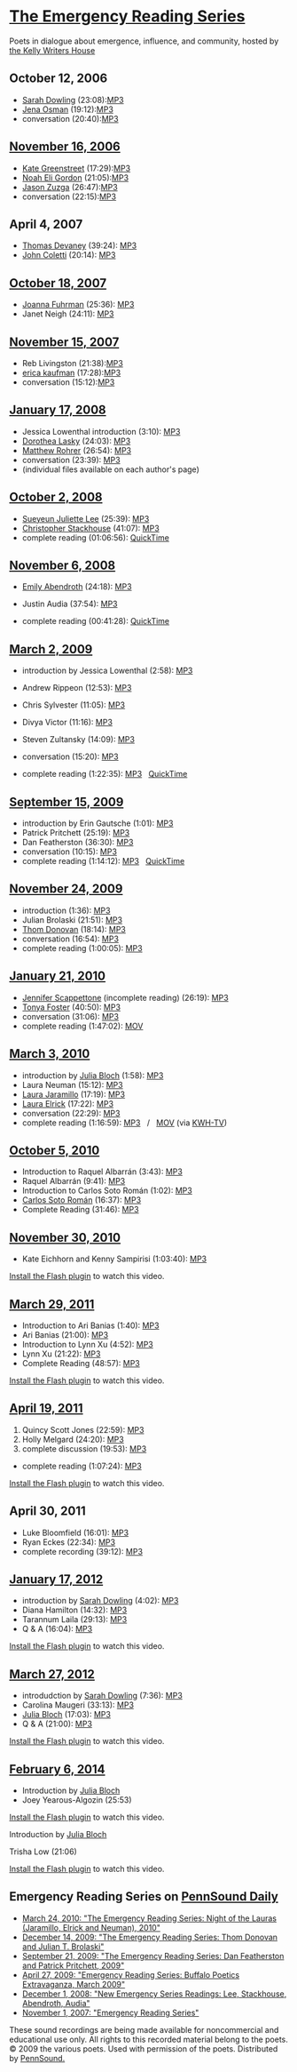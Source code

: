 [The Emergency Reading Series](http://emergency-reading.blogspot.com/)
======================================================================

Poets in dialogue about emergence, influence, and community, hosted by [the Kelly
Writers House](http://writing.upenn.edu/~wh/)

October 12, 2006
----------------

-   [Sarah Dowling](http://writing.upenn.edu/pennsound/x/Dowling.php) (23:08):[MP3](http://media.sas.upenn.edu/pennsound/groups/Emergency-Series/Dowling-Sarah_Emergency-Series_UPenn_10-12-06.mp3)
-   [Jena Osman](Osman.html) (19:12):[MP3](http://media.sas.upenn.edu/pennsound/groups/Emergency-Series/Osman-Jena_Emergency-Series_UPenn_10-12-06.mp3)
-   conversation (20:40):[MP3](http://media.sas.upenn.edu/pennsound/groups/Emergency-Series/Dowling-and-Osman_Emergency-Series-Convo_UPenn_10-12-06.mp3)

[November 16, 2006](http://writing.upenn.edu/wh/calendar/1106.html#16)
----------------------------------------------------------------------

-   [Kate Greenstreet](http://writing.upenn.edu/pennsound/x/Greenstreet.php) (17:29):[MP3](http://media.sas.upenn.edu/pennsound/groups/Emergency-Series/Greenstreet-Kate_Emergency-Series_UPenn_11-16-06.mp3)
-   [Noah Eli Gordon](http://writing.upenn.edu/pennsound/x/Gordon-Noah-Eli.php) (21:05):[MP3](http://media.sas.upenn.edu/pennsound/groups/Emergency-Series/Gordon-Noah-Eli_Emergency-Series_UPenn_11-16-06.mp3)
-   [Jason Zuzga](http://writing.upenn.edu/pennsound/x/Zuzga.php) (26:47):[MP3](http://media.sas.upenn.edu/pennsound/groups/Emergency-Series/Zuzga-Jason_Emergency-Series_UPenn_11-16-06.mp3)
-   conversation (22:15):[MP3](http://media.sas.upenn.edu/pennsound/groups/Emergency-Series/Greenstreet-Zuzga-Gordon_Emergency-Series_UPenn_11-16-06.mp3)

April 4, 2007
-------------

-   [Thomas Devaney](Devaney.html) (39:24): [MP3](http://media.sas.upenn.edu/pennsound/groups/Emergency-Series/Devaney-Tom_Emergency-Series_UPenn_4-4-07.mp3)
-   [John Coletti](Coletti.php) (20:14): [MP3](http://media.sas.upenn.edu/pennsound/groups/Emergency-Series/Coletti-John_Emergency-Series_UPenn_4-4-07.mp3)

[October 18, 2007](http://writing.upenn.edu/wh/calendar/1007.html#18)
---------------------------------------------------------------------

-   [Joanna Fuhrman](http://writing.upenn.edu/pennsound/x/Fuhrman.php) (25:36): [MP3](http://media.sas.upenn.edu/pennsound/groups/Emergency-Series/Fuhrman-Joanna_Emergency-Series_UPenn_10-18-07.mp3)
-   Janet Neigh (24:11): [MP3](http://media.sas.upenn.edu/pennsound/groups/Emergency-Series/Neigh-Janet_Emergency-Series_UPenn_10-18-07.mp3)


[November 15, 2007](http://writing.upenn.edu/wh/calendar/1107.html#15)
----------------------------------------------------------------------

-   Reb Livingston (21:38):[MP3](http://media.sas.upenn.edu/pennsound/groups/Emergency-Series/Livingston-Reb_Emergency-Series_UPenn_11-15-07.mp3)  
-   [erica kaufman](http://writing.upenn.edu/pennsound/x/Kaufman.html) (17:28):[MP3](http://media.sas.upenn.edu/pennsound/groups/Emergency-Series/kaufman-erica_Emergency-Series_UPenn_11-15-07.mp3)  
-   conversation (15:12):[MP3](http://media.sas.upenn.edu/pennsound/groups/Emergency-Series/kaufman-and-Livingston_Discussion_Emergency-Series_UPenn_11-15-07.mp3)  


[January 17, 2008]()
--------------------

-   Jessica Lowenthal introduction (3:10): [MP3](http://media.sas.upenn.edu/pennsound/groups/Emergency-Series/Lasky-Rohrer_Jan-08/Rohrer-Matthew_and_Lasky-Dorothea_General-Introduction_Emergency-Poetry-Series_KWH-UPenn_01-17-2008.mp3)
-   [Dorothea Lasky](Lasky.html) (24:03): [MP3](http://media.sas.upenn.edu/pennsound/groups/Emergency-Series/Lasky-Rohrer_Jan-08/Lasky-Dorothea_Complete-Reading_Emergency-Poetry-Series_KWH-UPenn_01-17-2008.mp3)
-   [Matthew Rohrer](Rohrer.html) (26:54): [MP3](http://media.sas.upenn.edu/pennsound/groups/Emergency-Series/Lasky-Rohrer_Jan-08/Rohrer-Matthew_Complete-Reading_Emergency-Poetry-Series_KWH-UPenn_01-17-2008.mp3)
-   conversation (23:39): [MP3](http://media.sas.upenn.edu/pennsound/groups/Emergency-Series/Lasky-Rohrer_Jan-08/Rohrer-Matthew_and_Lasky-Dorothea_Discussion_Emergency-Poetry-Series_KWH-UPenn_01-17-2008.mp3)
-   (individual files available on each author's page)


[October 2, 2008](http://writing.upenn.edu/wh/calendar/1008.html#2)
-------------------------------------------------------------------

-   [Sueyeun Juliette Lee](Lee.html) (25:39): [MP3](http://media.sas.upenn.edu/pennsound/groups/Emergency-Series/Lee-Sueyeun-Juliette_Emergency-Series-Reading_KWH-UPenn_10-02-08.mp3)
-   [Christopher Stackhouse](http://writing.upenn.edu/pennsound/x/Stackhouse.php) (41:07): [MP3](http://media.sas.upenn.edu/pennsound/groups/Emergency-Series/Stackhouse-Christopher_Emergency-Reading-Series_KWH-UPenn_10-02-08.mp3)
-   complete reading (01:06:56): [QuickTime](http://media.sas.upenn.edu/embed_qt.php?x=writershouse/08C/Lee-Sueyeun_and_Stackhouse-Christopher_Emergency_KWH-UPenn_10-02-2008.mov&action=stream)


[November 6, 2008](http://writing.upenn.edu/wh/calendar/1108.html#6)
--------------------------------------------------------------------

-   [Emily Abendroth](http://writing.upenn.edu/pennsound/x/Abendroth.php) (24:18): [MP3](http://media.sas.upenn.edu/pennsound/groups/Emergency-Series/Abendroth-Emily_Emergency-Series-Reading_KWH-UPenn_11-06_08.mp3)  
-   Justin Audia (37:54): [MP3](http://media.sas.upenn.edu/pennsound/groups/Emergency-Series/Audia-Justin_Emergency-Reading-Series_KWH_UPenn_11-06-08.mp3)  
      
-   complete reading (00:41:28): [QuickTime](http://media.sas.upenn.edu/embed_qt.php?x=writershouse/08C/Abendroth-Emily_and_Audia-Justin_Emergency-Series-reading_KWH-UPenn_11-06-08.mov&action=stream)  

[March 2, 2009](http://writing.upenn.edu/wh/calendar/0309.php#2)
--------------------------------------------------------------------

-   introduction by Jessica Lowenthal (2:58): [MP3](http://media.sas.upenn.edu/pennsound/groups/Emergency-Series/Buffalo-Poets_3-2-09/Buffalo-Poets_01_Introduction_Emergency-Series_KWH_3-2-09.mp3)  
-   Andrew Rippeon (12:53): [MP3](http://media.sas.upenn.edu/pennsound/groups/Emergency-Series/Buffalo-Poets_3-2-09/Buffalo-Poets_02_Rippeon_Emergency-Series_KWH_3-2-09.mp3)  
-   Chris Sylvester (11:05): [MP3](http://media.sas.upenn.edu/pennsound/groups/Emergency-Series/Buffalo-Poets_3-2-09/Buffalo-Poets_03_Sylvester_Emergency-Series_KWH_3-2-09.mp3)  
-   Divya Victor (11:16): [MP3](http://media.sas.upenn.edu/pennsound/groups/Emergency-Series/Buffalo-Poets_3-2-09/Buffalo-Poets_04_Victor_Emergency-Series_KWH_3-2-09.mp3)  
-   Steven Zultansky (14:09): [MP3](http://media.sas.upenn.edu/pennsound/groups/Emergency-Series/Buffalo-Poets_3-2-09/Buffalo-Poets_05_Zultansky_Emergency-Series_KWH_3-2-09.mp3)  
-   conversation (15:20): [MP3](http://media.sas.upenn.edu/pennsound/groups/Emergency-Series/Buffalo-Poets_3-2-09/Buffalo-Poets_06_Q-and-A_Emergency-Series_KWH_3-2-09.mp3)  
      
-   complete reading (1:22:35): [MP3](http://media.sas.upenn.edu/pennsound/groups/Emergency-Series/Buffalo-Poets_3-2-09/Buffalo-Poets_Complete-Reading_Emergency-Series_KWH_3-2-09.mp3)   [QuickTime](http://media.sas.upenn.edu/embed_qt.php?x=writershouse/09A/Emergency-Buffalo-Poets_KWH-UPenn_03-02-2009.mov&action=stream)  
      


[September 15, 2009](http://writing.upenn.edu/wh/calendar/0909.php#15)
----------------------------------------------------------------------

-   introduction by Erin Gautsche (1:01): [MP3](http://media.sas.upenn.edu/pennsound/groups/Emergency-Series/Introduction_Emergency-Reading-Series_KWH-UPenn_09-15-2009.mp3)
-   Patrick Pritchett (25:19): [MP3](http://media.sas.upenn.edu/pennsound/authors/Pritchett/Pritchett-Patrick_Complete-Recording_Emergency-Reading-Series_KWH-UPenn_09-15-2009.mp3)
-   Dan Featherston (36:30): [MP3](http://media.sas.upenn.edu/pennsound/groups/Emergency-Series/Featherston-Dan_Complete-Reading_Emergency-Reading-Series_KWH-UPenn_09-15-2009.mp3)
-   conversation (10:15): [MP3](http://media.sas.upenn.edu/pennsound/groups/Emergency-Series/Featherston-Pritchett_Q&A_Emergency-Reading-Series_KWH_UPenn_09-15-09.mp3)  
-   complete reading (1:14:12): [MP3]()   [QuickTime](http://writing.upenn.edu/?watch=writershouse/09C/Featherston-Dan_and_Pritchett-Patrick_Emergency-Reading-Series_KWH-UPenn_09-15-2009.mov)


[November 24, 2009](http://writing.upenn.edu/wh/calendar/1109.php#24)
---------------------------------------------------------------------

-   introduction (1:36): [MP3](http://media.sas.upenn.edu/pennsound/groups/Emergency-Series/Lowenthal-Jessica_01_Intro_Emergency-Reading-Series_KWH-UPenn_11-24-09.mp3)
-   Julian Brolaski (21:51): [MP3](http://media.sas.upenn.edu/pennsound/authors/Brolaski/Brolaski-Julian_Complete-Reading_Emergency-Reading-Series_KWH-UPenn_11-24-09.mp3)
-   [Thom Donovan](http://writing.upenn.edu/pennsound/x/Donovan.php) (18:14): [MP3](http://media.sas.upenn.edu/pennsound/authors/Donovan/Donovan-Thom_Complete-Reading_Emergency-Reading-Series_KWH-UPenn_11-24-09.mp3)
-   conversation (16:54): [MP3](http://media.sas.upenn.edu/pennsound/groups/Emergency-Series/Brolaski-Julian-and-Donovan-Thom_conversation_Emergency-Reading-Series_KWH-UPenn_11-24-09.mp3)
-   complete reading (1:00:05): [MP3](http://media.sas.upenn.edu/pennsound/groups/Emergency-Series/Brolaski-Julian-and-Donovan-Thom_reading_Emergency-Reading-Series_KWH-UPenn_11-24-09.mp3)


[January 21, 2010](http://writing.upenn.edu/wh/calendar/0110.php#21)
--------------------------------------------------------------------

-   [Jennifer Scappettone](http://writing.upenn.edu/pennsound/x/Scappettone.html) (incomplete reading) (26:19): [MP3](http://media.sas.upenn.edu/pennsound/authors/Scappettone/Scappettone-Jennifer_Emergency_KWH-UPenn_01-21-10.mp3)
-   [Tonya Foster](http://writing.upenn.edu/pennsound/x/Foster.php) (40:50): [MP3](http://media.sas.upenn.edu/pennsound/authors/Foster/Foster-Tonya_Emergency_KWH-UPenn_01-21-10.mp3)
-   conversation (31:06): [MP3](http://media.sas.upenn.edu/pennsound/groups/Emergency-Series/Foster-Scappettone_QA_Emergency_KWH-UPenn_01-21-10.mp3)
-   complete reading (1:47:02): [MOV](http://writing.upenn.edu/?watch=writershouse/10A/Foster-Tonya_emergency_KWH-UPenn_01-21-10.mov)


[March 3, 2010](http://writing.upenn.edu/wh/calendar/0310.php#3)
----------------------------------------------------------------

-   introduction by [Julia Bloch](http://writing.upenn.edu/pennsound/x/Bloch.php) (1:58): [MP3](http://media.sas.upenn.edu/pennsound/groups/Emergency-Series/Bloch-Julia_Intro_Emergency_KWH_3-3-10.mp3)
-   Laura Neuman (15:12): [MP3](http://media.sas.upenn.edu/pennsound/authors/Neuman/Neuman_Laura_Complete-Reading_Emergency_Reading_KWH-UPenn_03-03-10.mp3)
-   [Laura Jaramillo](Jaramillo.php) (17:19): [MP3](http://media.sas.upenn.edu/pennsound/authors/Jaramillo/Jaramillo-Laura_Complete-Reading_Emergency-Series_KWH-UPenn_03-03-10.mp3)
-   [Laura Elrick](http://writing.upenn.edu/pennsound/x/Elrick.php) (17:22): [MP3](http://media.sas.upenn.edu/pennsound/authors/Elrick/Elrick-Laura_Emergency_Reading_KWH-UPenn_03-03-10.mp3)
-   conversation (22:29): [MP3](http://media.sas.upenn.edu/pennsound/groups/Emergency-Series/Elrick_Laura_and_Neuman_Laura_and_Jamarillo_Laura_Question-and-Answer_Emergency_Reading_KWH-UPenn_03-03-10.mp3)
-   complete reading (1:16:59): [MP3](http://media.sas.upenn.edu/pennsound/authors/Elrick/Elrick_Laura_and_Neuman_Laura_and_Jamarillo_Laura_Emergency_Reading_KWH-UPenn_03-03-10.mp3)   /   [MOV](http://writing.upenn.edu/watch/writershouse/10A/Elrick_Laura_and_Neuman_Laura_and_Jamarillo_Laura_Emergency_Reading_KWH-UPenn_03-03-10.mov) (via [KWH-TV](http://writing.upenn.edu/wh/multimedia/tv/))


[October 5, 2010](http://writing.upenn.edu/wh/calendar/1010.php#5)
------------------------------------------------------------------

-   Introduction to Raquel Albarrán (3:43): [MP3](http://media.sas.upenn.edu/pennsound/groups/Emergency-Series/10-5-10/Emergency-Reading_KWH-UPenn_Intro-Albarran_10-5-10.mp3)
-   Raquel Albarrán (9:41): [MP3](http://media.sas.upenn.edu/pennsound/groups/Emergency-Series/10-5-10/Emergency-Reading_KWH-UPenn_Raguel-Albarran_10-5-10.mp3)
-   Introduction to Carlos Soto Román (1:02): [MP3](http://media.sas.upenn.edu/pennsound/groups/Emergency-Series/10-5-10/Emergency-Reading_KWH-UPenn_Intro-to-carlos-soto-roman_10-5-10.mp3)
-   [Carlos Soto Román](http://writing.upenn.edu/pennsound/x/Soto-Roman.php) (16:37): [MP3](http://media.sas.upenn.edu/pennsound/groups/Emergency-Series/10-5-10/Emergency-Reading_KWH-UPenn_Carlos-Soto-Roman_10-5-10.mp3)
-   Complete Reading (31:46): [MP3](http://media.sas.upenn.edu/pennsound/groups/Emergency-Series/10-5-10/Emergency_KWH-UPenn-Complete-Reading_10-05-100.mp3)


[November 30, 2010](http://writing.upenn.edu/wh/calendar/1110.php#30)
---------------------------------------------------------------------

-   Kate Eichhorn and Kenny Sampirisi (1:03:40): [MP3](http://media.sas.upenn.edu/pennsound/groups/Emergency-Series/Eichhorn-and-Samprisi_Complete-Reading_Emergency-Series_KWH-UPenn_11-30-10.mp3)

  

[Install the Flash plugin](http://get.adobe.com/flashplayer/) to watch this video.


[March 29, 2011](http://writing.upenn.edu/wh/calendar/0311.php#29)
------------------------------------------------------------------

-   Introduction to Ari Banias (1:40): [MP3](http://media.sas.upenn.edu/pennsound/groups/Emergency-Series/3-29-11/Banias-Ari_Intro_Emergency-Reading_KWH-UPenn_03-29-2011.mp3)
-   Ari Banias (21:00): [MP3](http://media.sas.upenn.edu/pennsound/groups/Emergency-Series/3-29-11/Banias-Ari_Emergency-Reading_KWH-UPenn_03-29-2011.mp3)
-   Introduction to Lynn Xu (4:52): [MP3](http://media.sas.upenn.edu/pennsound/groups/Emergency-Series/3-29-11/Xu-Lynn_Intro_Emergency-Reading_KWH-UPenn_03-29-2011.mp3)
-   Lynn Xu (21:22): [MP3](http://media.sas.upenn.edu/pennsound/groups/Emergency-Series/3-29-11/Xu-Lynn_Emergency-Reading_KWH-UPenn_03-29-2011.mp3)
-   Complete Reading (48:57): [MP3](http://media.sas.upenn.edu/pennsound/groups/Emergency-Series/Banias-Ari-and-Xu-Lynn_Complete-Reading_Emergency-Series_KWH-UPenn_3-29-11.mp3)

  

[Install the Flash plugin](http://get.adobe.com/flashplayer/) to watch this video.


[April 19, 2011](http://writing.upenn.edu/wh/calendar/0411.php#19)
------------------------------------------------------------------

1.  Quincy Scott Jones (22:59): [MP3](http://media.sas.upenn.edu/pennsound/groups/Emergency-Series/4-19-11/Jones-Quincy-Scott_01_Complete-Reading_Emergency-Series_KWH-UPenn_4-19-11.mp3)
2.  Holly Melgard (24:20): [MP3](http://media.sas.upenn.edu/pennsound/groups/Emergency-Series/4-19-11/Melgard-Holly_02_Complete-Reading_Emergency-Series_KWH-UPenn_4-19-11.mp3)
3.  complete discussion (19:53): [MP3](http://media.sas.upenn.edu/pennsound/groups/Emergency-Series/4-19-11/Jones-Quincy-Scott_Melgard-Holly_03_Complete-Discussion_Emergency-Series_KWH-UPenn_4-19-11.mp3)

-   complete reading (1:07:24): [MP3](http://media.sas.upenn.edu/pennsound/groups/Emergency-Series/Jones-Quincy-Scott_Melgard-Holly_Complete-Reading_Emergency-Series_KWH-UPenn_4-19-11.mp3)

  

[Install the Flash plugin](http://get.adobe.com/flashplayer/) to watch this video.

  

April 30, 2011
--------------

-   Luke Bloomfield (16:01): [MP3](http://media.sas.upenn.edu/pennsound/groups/Whenever-We-Feel-Like-It/4-30-11/Bloomfield-Luke_01_Complete-Reading_Emergency-Feeling_Jose-Pistolas_4-30-11.mp3)
-   Ryan Eckes (22:34): [MP3](http://media.sas.upenn.edu/pennsound/groups/Whenever-We-Feel-Like-It/4-30-11/Eckes-Ryan_02_Complete-Reading_Emergency-Feeling_Jose-Pistolas_4-30-11.mp3)
-   complete recording (39:12): [MP3](http://media.sas.upenn.edu/pennsound/groups/Whenever-We-Feel-Like-It/4-30-11/Bloomfield_Eckes_Complete-Reading_Emergency-Feeling_Jose-Pistolas_4-30-11.mp3)


[January 17, 2012](http://writing.upenn.edu/wh/calendar/0112.php#17)
--------------------------------------------------------------------

-   introduction by [Sarah Dowling](Dowling.php) (4:02): [MP3](http://media.sas.upenn.edu/pennsound/groups/Emergency-Series/1-17-12/Dowling-Sarah_01_Introduction_Emergency-Series_KWH-UPenn_1-17-12.mp3)
-   Diana Hamilton (14:32): [MP3](http://media.sas.upenn.edu/pennsound/groups/Emergency-Series/1-17-12/Hamilton-Diana_02_Complete-Reading_Emergency-Series_KWH-UPenn_1-17-12.mp3)
-   Tarannum Laila (29:13): [MP3](http://media.sas.upenn.edu/pennsound/groups/Emergency-Series/1-17-12/Laila-Tarannum_03_Complete-Reading_Emergency-Series_KWH-UPenn_1-17-12.mp3)
-   Q & A (16:04): [MP3](http://media.sas.upenn.edu/pennsound/groups/Emergency-Series/1-17-12/Various_05_Q-And-A_Emergency-Series_KWH-UPenn_1-17-12.mp3)

  

[Install the Flash plugin](http://get.adobe.com/flashplayer/) to watch this video.

  

[March 27, 2012](http://writing.upenn.edu/wh/calendar/0312.php#27)
------------------------------------------------------------------

-   introdudction by [Sarah Dowling](Dowling.php) (7:36): [MP3](http://media.sas.upenn.edu/pennsound/groups/Emergency-Series/3-27-12/Dowling-Sarah_01_Introduction_Emergency-Series_KWH-UPenn_3-27-12.mp3)
-   Carolina Maugeri (33:13): [MP3](http://media.sas.upenn.edu/pennsound/groups/Emergency-Series/3-27-12/Maugeri-Carolina_02_Complete-Reading_Emergency-Series_KWH-UPenn_3-27-12.mp3)
-   [Julia Bloch](Bloch.php) (17:03): [MP3](http://media.sas.upenn.edu/pennsound/groups/Emergency-Series/3-27-12/Bloch-Julia_03_Complete-Reading_Emergency-Series_KWH-UPenn_3-27-12.mp3)
-   Q & A (21:00): [MP3](http://media.sas.upenn.edu/pennsound/groups/Emergency-Series/3-27-12/Maugeri_Bloch_04_Q-And-A_Emergency-Series_KWH-UPenn_3-27-12.mp3)

  

[Install the Flash plugin](http://get.adobe.com/flashplayer/) to watch this video.

  

[February 6, 2014](http://writing.upenn.edu/wh/calendar/0214.php#6)
-------------------------------------------------------------------

-   Introduction by [Julia Bloch](Bloch.php)
-   Joey Yearous-Algozin (25:53)

  

[Install the Flash plugin](http://get.adobe.com/flashplayer/) to watch this video.

  

Introduction by [Julia Bloch](Bloch.php)

Trisha Low (21:06)

  

[Install the Flash plugin](http://get.adobe.com/flashplayer/) to watch this video.

  

Emergency Reading Series on [PennSound Daily](http://writing.upenn.edu/pennsound/daily)
---------------------------------------------------------------------------------------

-   [March 24, 2010: "The Emergency Reading Series: Night of the Lauras (Jaramillo, Elrick and Neuman), 2010"](http://writing.upenn.edu/pennsound/daily/201003.php#24_14:07)
-   [December 14, 2009: "The Emergency Reading Series: Thom Donovan and Julian T. Brolaski"](http://writing.upenn.edu/pennsound/daily/200912.php#14_17:02)
-   [September 21, 2009: "The Emergency Reading Series: Dan Featherston and Patrick Pritchett, 2009"](http://writing.upenn.edu/pennsound/daily/200909.php#21_12:34)
-   [April 27, 2009: "Emergency Reading Series: Buffalo Poetics Extravaganza, March 2009"](http://writing.upenn.edu/pennsound/daily/200904.php#27_15:37)
-   [December 1, 2008: "New Emergency Series Readings: Lee, Stackhouse, Abendroth, Audia"](http://writing.upenn.edu/pennsound/daily/200812.php#1_19:03)
-   [November 1, 2007: "Emergency Reading Series"](http://writing.upenn.edu/pennsound/daily/200711.php#1_18:20)

These sound recordings are being made available for noncommercial and educational
use only. All rights to this recorded material belong to the
poets. © 2009 the various poets. Used with permission of the poets. Distributed by [PennSound.](../index.html)
